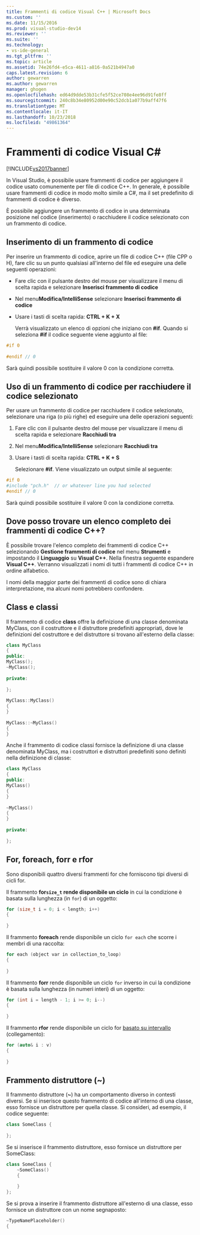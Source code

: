 ```yaml
---
title: Frammenti di codice Visual C++ | Microsoft Docs
ms.custom: ''
ms.date: 11/15/2016
ms.prod: visual-studio-dev14
ms.reviewer: ''
ms.suite: ''
ms.technology:
- vs-ide-general
ms.tgt_pltfrm: ''
ms.topic: article
ms.assetid: 74e26fd4-e5ca-4611-a816-0a521b4947a0
caps.latest.revision: 6
author: gewarren
ms.author: gewarren
manager: ghogen
ms.openlocfilehash: ed64d9dde53b31cfe5f52ce708e4ee96d91fe8ff
ms.sourcegitcommit: 240c8b34e80952d00e90c52dcb1a077b9aff47f6
ms.translationtype: MT
ms.contentlocale: it-IT
ms.lasthandoff: 10/23/2018
ms.locfileid: "49861364"
---
```

# <a name="visual-c-code-snippets"></a>Frammenti di codice Visual C#
[!INCLUDE[vs2017banner](../includes/vs2017banner.md)]

In Visual Studio, è possibile usare frammenti di codice per aggiungere il codice usato comunemente per file di codice C++. In generale, è possibile usare frammenti di codice in modo molto simile a C#, ma il set predefinito di frammenti di codice è diverso.  
  
 È possibile aggiungere un frammento di codice in una determinata posizione nel codice (inserimento) o racchiudere il codice selezionato con un frammento di codice.  
  
## <a name="inserting-a-code-snippet"></a>Inserimento di un frammento di codice  
 Per inserire un frammento di codice, aprire un file di codice C++ (file CPP o H), fare clic su un punto qualsiasi all'interno del file ed eseguire una delle seguenti operazioni:  
  
- Fare clic con il pulsante destro del mouse per visualizzare il menu di scelta rapida e selezionare **Inserisci frammento di codice**  
  
- Nel menu**Modifica/IntelliSense** selezionare **Inserisci frammento di codice**  
  
- Usare i tasti di scelta rapida: **CTRL + K + X**  
  
  Verrà visualizzato un elenco di opzioni che iniziano con **#if**. Quando si seleziona **#if** il codice seguente viene aggiunto al file:  
  
```cpp  
#if 0  
  
#endif // 0  
```  
  
 Sarà quindi possibile sostituire il valore 0 con la condizione corretta.  
  
## <a name="using-a-code-snippet-to-surround-selected-code"></a>Uso di un frammento di codice per racchiudere il codice selezionato  
 Per usare un frammento di codice per racchiudere il codice selezionato, selezionare una riga (o più righe) ed eseguire una delle operazioni seguenti:  
  
1. Fare clic con il pulsante destro del mouse per visualizzare il menu di scelta rapida e selezionare **Racchiudi tra**  
  
2. Nel menu**Modifica/IntelliSense** selezionare **Racchiudi tra**  
  
3. Usare i tasti di scelta rapida: **CTRL + K + S**  
  
   Selezionare **#if**. Viene visualizzato un output simile al seguente:  
  
```cpp  
#if 0  
#include "pch.h"  // or whatever line you had selected  
#endif // 0  
```  
  
 Sarà quindi possibile sostituire il valore 0 con la condizione corretta.  
  
## <a name="where-can-i-find-a-complete-list-of-the-c-code-snippets"></a>Dove posso trovare un elenco completo dei frammenti di codice C++?  
 È possibile trovare l'elenco completo dei frammenti di codice C++ selezionando **Gestione frammenti di codice** nel menu **Strumenti** e impostando il **Linguaggio** su **Visual C++**. Nella finestra seguente espandere **Visual C++**. Verranno visualizzati i nomi di tutti i frammenti di codice C++ in ordine alfabetico.  
  
 I nomi della maggior parte dei frammenti di codice sono di chiara interpretazione, ma alcuni nomi potrebbero confondere.  
  
## <a name="class-vs-classi"></a>Class e classi  
 Il frammento di codice **class** offre la definizione di una classe denominata MyClass, con il costruttore e il distruttore predefiniti appropriati, dove le definizioni del costruttore e del distruttore si trovano all'esterno della classe:  
  
```cpp  
class MyClass  
{  
public:  
MyClass();  
~MyClass();  
  
private:  
  
};  
  
MyClass::MyClass()  
{  
}  
  
MyClass::~MyClass()  
{  
}  
```  
  
 Anche il frammento di codice classi fornisce la definizione di una classe denominata MyClass, ma i costruttori e distruttori predefiniti sono definiti nella definizione di classe:  
  
```cpp  
class MyClass  
{  
public:  
MyClass()  
{  
}  
  
~MyClass()  
{  
}  
  
private:  
  
};  
```  
  
## <a name="for-vs-foreach-vs-forr-vs-rfor"></a>For, foreach, forr e rfor  
 Sono disponibili quattro diversi frammenti for che forniscono tipi diversi di cicli for.  
  
 Il frammento **for`size_t` rende disponibile un ciclo**  in cui la condizione è basata sulla lunghezza (in `for`) di un oggetto:  
  
```cpp  
for (size_t i = 0; i < length; i++)  
{  
  
}  
```  
  
 Il frammento **foreach** rende disponibile un ciclo `for each` che scorre i membri di una raccolta:  
  
```cpp  
for each (object var in collection_to_loop)  
{  
  
}  
```  
  
 Il frammento **forr** rende disponibile un ciclo `for` inverso in cui la condizione è basata sulla lunghezza (in numeri interi) di un oggetto:  
  
```cpp  
for (int i = length - 1; i >= 0; i--)  
{  
  
}  
```  
  
 Il frammento **rfor** rende disponibile un ciclo for [basato su intervallo](http://msdn.microsoft.com/library/5750ba1d-ba48-4236-a923-e32de8345c2d) (collegamento):  
  
```cpp  
for (auto& i : v)  
{  
  
}  
```  
  
## <a name="the-destructor-snippet-"></a>Frammento distruttore (~)  
 Il frammento distruttore (**~**) ha un comportamento diverso in contesti diversi. Se si inserisce questo frammento di codice all'interno di una classe, esso fornisce un distruttore per quella classe. Si consideri, ad esempio, il codice seguente:  
  
```cpp  
class SomeClass {  
  
};  
```  
  
 Se si inserisce il frammento distruttore, esso fornisce un distruttore per SomeClass:  
  
```cpp  
class SomeClass {  
    ~SomeClass()  
    {  
  
    }  
};  
```  
  
 Se si prova a inserire il frammento distruttore all'esterno di una classe, esso fornisce un distruttore con un nome segnaposto:  
  
```cpp  
~TypeNamePlaceholder()  
{  
  
```



